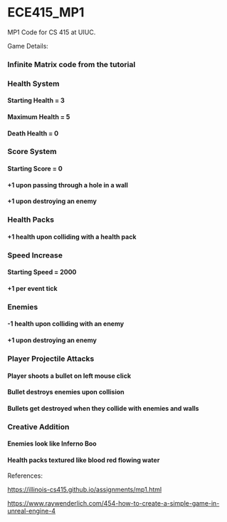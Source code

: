# ECE415_MP1
MP1 Code for CS 415 at UIUC.

Game Details:
### Infinite Matrix code from the tutorial

### Health System
#### Starting Health = 3
#### Maximum Health = 5
#### Death Health = 0

### Score System
#### Starting Score = 0
#### +1 upon passing through a hole in a wall
#### +1 upon destroying an enemy

### Health Packs
#### +1 health upon colliding with a health pack

### Speed Increase
#### Starting Speed = 2000
#### +1 per event tick

### Enemies
#### -1 health upon colliding with an enemy
#### +1 upon destroying an enemy

### Player Projectile Attacks
#### Player shoots a bullet on left mouse click
#### Bullet destroys enemies upon collision
#### Bullets get destroyed when they collide with enemies and walls

### Creative Addition
#### Enemies look like Inferno Boo
#### Health packs textured like blood red flowing water



References:

https://illinois-cs415.github.io/assignments/mp1.html

https://www.raywenderlich.com/454-how-to-create-a-simple-game-in-unreal-engine-4
